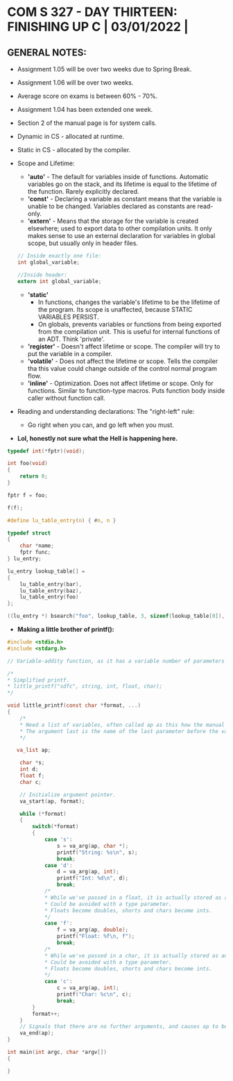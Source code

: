 # COM S 327 - DAY THIRTEEN: FINISHING UP C | 03/01/2022 |

## **GENERAL NOTES:**
* Assignment 1.05 will be over two weeks due to Spring Break.
* Assignment 1.06 will be over two weeks.
* Average score on exams is between 60% - 70%.
* Assignment 1.04 has been extended one week.
* Section 2 of the manual page is for system calls.
* Dynamic in CS - allocated at runtime.
* Static in CS - allocated by the compiler.
* Scope and Lifetime:
    * **'auto'** - The default for variables inside of functions. Automatic variables go on the stack, and its lifetime is equal to the lifetime of the function. Rarely explicitly declared.
    * **'const'** - Declaring a variable as constant means that the variable is unable to be changed. Variables declared as constants are read-only.
    * **'extern'** - Means that the storage for the variable is created elsewhere; used to export data to other compilation units. It only makes sense to use an external declaration for variables in global scope, but usually only in header files.
    ```c
    // Inside exactly one file:
    int global_variable;

    //Inside header:
    extern int global_variable;
    ```
    * **'static'**
        * In functions, changes the variable's lifetime to be the lifetime of the program. Its scope is unaffected, because STATIC VARIABLES PERSIST.
        * On globals, prevents variables or functions from being exported from the compilation unit. This is useful for internal functions of an ADT. Think 'private'.
    * **'register'** - Doesn't affect lifetime or scope. The compiler will try to put the variable in a compiler.
    * **'volatile'** - Does not affect the lifetime or scope. Tells the compiler tha this value could change outside of the control normal program flow.
    * **'inline'** - Optimization. Does not affect lifetime or scope. Only for functions. Similar to function-type macros. Puts function body inside caller without function call.
* Reading and understanding declarations: The "right-left" rule:
    * Go right when you can, and go left when you must.


* **Lol, honestly not sure what the Hell is happening here.**
```c
typedef int(*fptr)(void);

int foo(void)
{
    return 0;
}

fptr f = foo;

f(f);

#define lu_table_entry(n) { #n, n }

typedef struct
{
    char *name;
    fptr func;
} lu_entry;

lu_entry lookup_table[] = 
{
    lu_table_entry(bar),
    lu_table_entry(baz),
    lu_table_entry(foo)
};

((lu_entry *) bsearch("foo", lookup_table, 3, sizeof(lookup_table[0]), compare_lu_names)) -> func();
```

* **Making a little brother of printf():**
```c
#include <stdio.h>
#include <stdarg.h>

// Variable-addity function, as it has a variable number of parameters

/*
* Simplified printf.
* little_printf("sdfc", string, int, float, char);
*/

void little_printf(const char *format, ...)
{
    /* 
    * Need a list of variables, often called ap as this how the manual pages do it.
    * The argument last is the name of the last parameter before the variable argument list, i.e., the last parameter of which the calling function knows the type.
    */

   va_list ap;

    char *s;
    int d;
    float f;
    char c;

    // Initialize argument pointer.
    va_start(ap, format);

    while (*format)
    {
        switch(*format)
        {
            case 's':
                s = va_arg(ap, char *);
                printf("String: %s\n", s);
                break;
            case 'd':
                d = va_arg(ap, int);
                printf("Int: %d\n", d);
                break;
            /*
            * While we've passed in a float, it is actually stored as a double because it is promoted, because the compiler doesn't know what the type will be, and promotes it based off the default promotion rules.
            * Could be avoided with a type parameter.
            * Floats become doubles, shorts and chars become ints.
            */
            case 'f':
                f = va_arg(ap, double);
                printf("Float: %f\n, f");
                break;
            /*
            * While we've passed in a char, it is actually stored as an int because it is promoted, because the compiler doesn't know what the type will be, and promotes it based off the default promotion rules.
            * Could be avoided with a type parameter.
            * Floats become doubles, shorts and chars become ints.
            */
            case 'c':
                c = va_arg(ap, int);
                printf("Char: %c\n", c);
                break;
        }
        format++;
    }
    // Signals that there are no further arguments, and causes ap to be invalidated..
    va_end(ap);
}

int main(int argc, char *argv[])
{

}
```